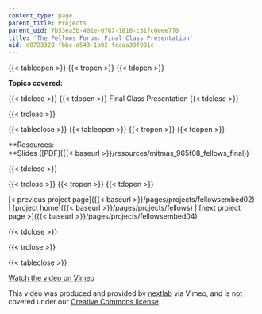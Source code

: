 ```yaml
---
content_type: page
parent_title: Projects
parent_uid: 7b53ea3b-401e-0767-1816-c31fc0eee770
title: 'The Fellows Forum: Final Class Presentation'
uid: d0723328-fbbc-a543-1b02-fccaa39f081c
---
```


{{< tableopen >}}
{{< tropen >}}
{{< tdopen >}}


**Topics covered:**


{{< tdclose >}}
{{< tdopen >}}
Final Class Presentation
{{< tdclose >}}

{{< trclose >}}

{{< tableclose >}}
{{< tableopen >}}
{{< tropen >}}
{{< tdopen >}}


**Resources:  
**Slides ([PDF]({{< baseurl >}}/resources/mitmas_965f08_fellows_final))


{{< tdclose >}}

{{< trclose >}}
{{< tropen >}}
{{< tdopen >}}


[\< previous project page]({{< baseurl >}}/pages/projects/fellowsembed02) | [project home]({{< baseurl >}}/pages/projects/fellows) | [next project page >]({{< baseurl >}}/pages/projects/fellowsembed04)


{{< tdclose >}}

{{< trclose >}}

{{< tableclose >}}

[Watch the video on Vimeo](http://vimeo.com/moogaloop.swf?clip_id=3151171&server=vimeo.com&show_title=0&show_byline=0&show_portrait=0&color=&fullscreen=0&group_id=)

This video was produced and provided by [nextlab](http://vimeo.com/nextlab) via Vimeo, and is not covered under our [Creative Commons license](/terms/#cc).